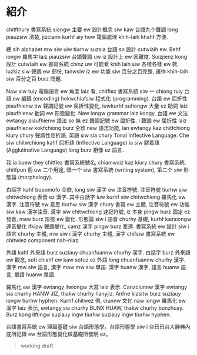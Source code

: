 # 紹介

chitfthury 書寫系統 siongw 主要 ew 設計概念 siw kaw 台語九个聲調 long piauzsiw 清楚, jizciann kurhf aiy how 電腦處理 khih-laih khahf 方便.

總 sih alphabet mw siw uiw tiurhw suzsia 台語 so 設計 cutwlaih ew. Behf iongw 羅馬字 laiz piauzsiw 台語聲調 uw iz 設計上 ew 困難度. Suizjienz kong 設計 cutwlaih ew 書寫系統 chinz uw 可能看 khih laih siw 各樣各樣 ew 款, iuzkiz siw 聲調 ew 部份, tanwsiw iz ew 功能 siw 百分之百完整, 運作 khih-laih siw 百分之百 burz 問題.

Naw siw tuiy 電腦語言 ew 角度 laiz 看, chitflez 書寫系統 siw 一 chiong tuiy 台語 ew 編碼 (encoding) hekwchiafsiw 程式化 (programming). 台語 ew 屈折性 piaufhienw tiw 聲調記號 ew 屈折性變化, iuwkurhf sufiongw 大量 ez 助詞 laiz piaufhienw 動詞 ew 形態變化. Naw iongw grammar laiz kongy, 台語 ew 文法 ewtangy piaufhienw 語法 so 無 ez 聲調記號 ew 屈折性. I 聲調 ew 屈折性 laiz piaufhienw kokfchiong burz 仝欵 new 語法功能, lan ewtangy kaz chitfchiong kiury chury 聲調性屈折語, 英語 siw sia chury Tonal Inflective Language. Che siw chitwchiong kahf 屈折語 (Inflective Language) ia siw 膠着語 (Agglutinative Language) long burz 相像 ez 語言.

我 ia buew they chitflez 書寫系統號名, chiamwsiz kaz kiury chury 書寫系統. chitfpun 冊 uw 二个用途, 頭一个 siw 書寫系統 (writing system), 第二个 siw 形態論 (morphology).

白話字 kahf bopomofo 仝款, long siw 漢字 ew 注音符號. 注音符號 tiurhw siw chitwchiong 表音 ez 漢字. 其中白話字 iuw kurhf siw chitwchiong 羅馬化 ew 漢字. 注音符號 ew 意思 tiurhw siw 漢字 chury 書寫 ew 主體, 注音符號 ew 功能 siw kaw 漢字注音. 漢字 siw chitwchiong 速記符號, iz 本身 pingw burz 固定 ez 發音, maw burz 形態 ew 變化. 形態論 siw i 語音 churhy 基礎, kurhf kazsiongw 連音變化 ifkipw 聲調變化, camz 漢字 pingw burz 牽連. 書寫系統 ew 設計 siw i 語言 churhy 主體, mw siw i 漢字 churhy 主體, 漢字 chifsiw 書寫系統 ew chitwlez component nah-niaz.

外語 kahf 外來語 burz suziauy chuanfuannw churhy 漢字. 白話字 burz 外來語 ew 觀念, sofi chiahf ew kaw sofuz ez 外語 long chuanfuannw churhy 漢字. 漢字 mw siw 語言, 漢字 maw mw siw 單語. 漢字 huanw 漢字, 語言 huanw 語言, 單語 huanw 單語.

羅馬化 ew 漢字 ewtangy liwiongw 大寫 laiz 表示. Canzciunnw 漢字 ewtangy sia churhy HANW JIZ, thakw churhy hanyjiz. Anfne kizsitw burz suziauy iongw tiurhw hyphen. Kurhf chitwez 例, ciunnw 文化 naw iongw 羅馬化 ew 漢字 laiz 表示, ewtangy sia churhy BUNX HUAW, thakw churhy bunzhuay. Burz kong itftingw suziauy ingw tiurhw suziauy ingw tiurhw hyphen.

台語書寫系統 ew 理論基礎 siw 台語形態學。台語形態學 siw i 台日日台大辭典內底所記錄 ew 台語形態變化做基礎所發明 ez。

> working draft
